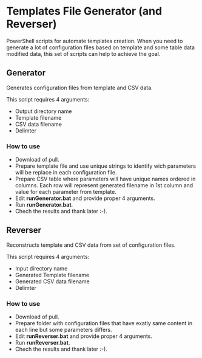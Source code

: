 # Templates File Generator (and Reverser)
PowerShell scripts for automate templates creation.
When you need to generate a lot of configuration files based on template and some table data modified data, this set of scripts can help to achieve the goal.

## Generator
Generates configuration files from template and CSV data.

This script requires 4 arguments:
* Output directory name
* Template filename
* CSV data filename
* Delimter

### How to use
* Download of pull.
* Prepare template file and use unique strings to identify wich parameters will be replace in each configuration file.
* Prepare CSV table where parameters will have unique names ordered in columns. Each row will represent generated filename in 1st column and value for each parameter from template.
* Edit **runGenerator.bat** and provide proper 4 arguments.
* Run **runGenerator.bat**.
* Chech the results and thank later :-). 

## Reverser
Reconstructs template and CSV data from set of configuration files.

This script requires 4 arguments:
* Input directory name
* Generated Template filename
* Generated CSV data filename
* Delimter

### How to use
* Download of pull.
* Prepare folder with configuration files that have exatly same content in each line but some parameters differs.
* Edit **runReverser.bat** and provide proper 4 arguments.
* Run **runReverser.bat**.
* Chech the results and thank later :-).

